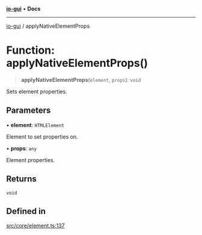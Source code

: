[**io-gui**](../README.md) • **Docs**

***

[io-gui](../README.md) / applyNativeElementProps

# Function: applyNativeElementProps()

> **applyNativeElementProps**(`element`, `props`): `void`

Sets element properties.

## Parameters

• **element**: `HTMLElement`

Element to set properties on.

• **props**: `any`

Element properties.

## Returns

`void`

## Defined in

[src/core/element.ts:137](https://github.com/io-gui/io/blob/main/src/core/element.ts#L137)
